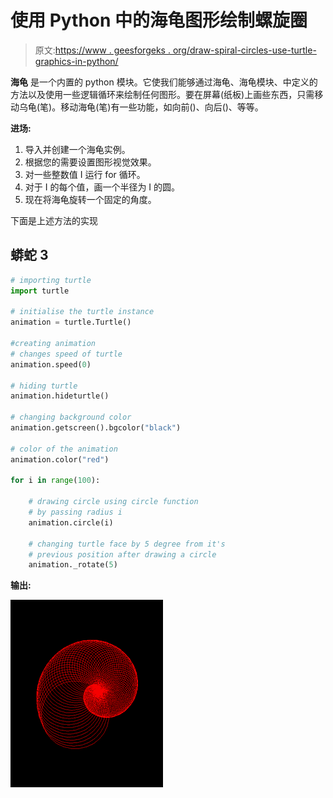 # 使用 Python 中的海龟图形绘制螺旋圈

> 原文:[https://www . geesforgeks . org/draw-spiral-circles-use-turtle-graphics-in-python/](https://www.geeksforgeeks.org/draw-spiralling-circles-using-turtle-graphics-in-python/)

**海龟** 是一个内置的 python 模块。它使我们能够通过海龟、海龟模块、中定义的方法以及使用一些逻辑循环来绘制任何图形。要在屏幕(纸板)上画些东西，只需移动乌龟(笔)。移动海龟(笔)有一些功能，如向前()、向后()、等等。

**进场:**

1.  导入并创建一个海龟实例。
2.  根据您的需要设置图形视觉效果。
3.  对一些整数值 I 运行 for 循环。
4.  对于 I 的每个值，画一个半径为 I 的圆。
5.  现在将海龟旋转一个固定的角度。

下面是上述方法的实现

## 蟒蛇 3

```py
# importing turtle
import turtle

# initialise the turtle instance
animation = turtle.Turtle()

#creating animation
# changes speed of turtle
animation.speed(0)

# hiding turtle 
animation.hideturtle()

# changing background color
animation.getscreen().bgcolor("black")

# color of the animation
animation.color("red")

for i in range(100):

    # drawing circle using circle function 
    # by passing radius i
    animation.circle(i)

    # changing turtle face by 5 degree from it's
    # previous position after drawing a circle
    animation._rotate(5)
```

**输出:**

![](img/89c4e98bb6660d0b88249881de5df609.png)